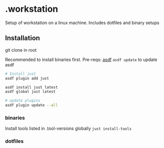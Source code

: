 # .workstation

Setup of workstation on a linux machine. Includes dotfiles and binary setups

## Installation

git clone in root

Recommended to install binaries first.
Pre-reqs: [asdf](https://asdf-vm.com/guide/getting-started.html)
`asdf update` to update asdf

```sh
# Install just 
asdf plugin add just

asdf install just latest
asdf global just latest

# update plugins
asdf plugin update --all
```

### binaries

Install tools listed in .tool-versions globally
`just install-tools`

### dotfiles
